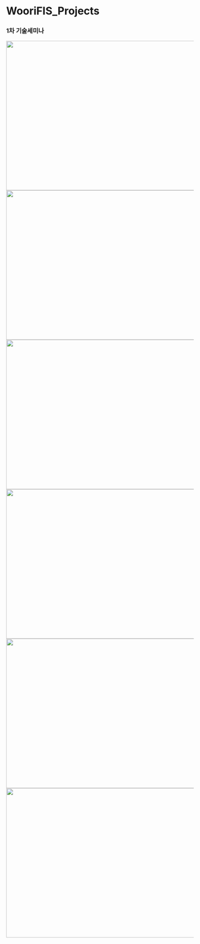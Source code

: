 # WooriFIS_Projects

### 1차 기술세미나

<img src = "https://github.com/senikim/WooriFIS_Projects/assets/113660954/58bece71-1d22-4d50-a677-9b531adc25fe" width = "800" height = "400"/>
<img src = "https://github.com/senikim/WooriFIS_Projects/assets/113660954/0beebef5-cc44-4df9-8783-d571f4f58d88" width = "800" height = "400"/>
<img src = "https://github.com/senikim/WooriFIS_Projects/assets/113660954/44811ca9-e8ae-468b-bfe4-dc43bc5163f3" width = "800" height = "400"/>
<img src = "https://github.com/senikim/WooriFIS_Projects/assets/113660954/4d48ba5f-b5a3-4843-8130-fd14eae97354" width = "800" height = "400"/>
<img src = "https://github.com/senikim/WooriFIS_Projects/assets/113660954/b16d251c-01da-4c9d-8b89-d35013ffbbdb" width = "800" height = "400"/>
<img src = "https://github.com/senikim/WooriFIS_Projects/assets/113660954/bad1aec9-7eb4-4e23-bf1a-d9c3ab4fa98f" width = "800" height = "400"/>
